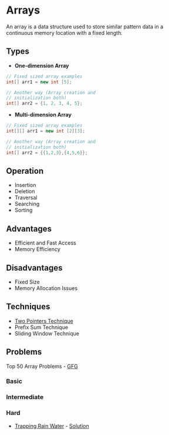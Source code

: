 ﻿# Arrays

An array is a data structure used to store similar pattern data in a continuous memory location with a fixed length.

## Types

- **One-dimension Array**

```Java
// Fixed sized array examples
int[] arr1 = new int [5];

// Another way (Array creation and
// initialization both)
int[] arr2 = {1, 2, 3, 4, 5};
```

- **Multi-dimension Array**

```Java
// Fixed sized array examples
int[][] arr1 = new int [2][3];

// Another way (Array creation and
// initialization both)
int[] arr2 = {{1,2,3},{4,5,6}};
```

## Operation

- Insertion
- Deletion
- Traversal
- Searching
- Sorting

## Advantages

- Efficient and Fast Access
- Memory Efficiency

## Disadvantages

- Fixed Size
- Memory Allocation Issues

## Techniques

- [Two Pointers Technique](https://www.geeksforgeeks.org/two-pointers-technique/)
- Prefix Sum Technique
- Sliding Window Technique

## Problems

Top 50 Array Problems - [GFG](https://www.geeksforgeeks.org/explore?page=3&sprint=50746f92a895c22a50504ac0c1fb9c84&sortBy=submissions&sprint_name=Top%2050%20Array%20Problems)

### Basic

### Intermediate

### Hard

- [Trapping Rain Water](https://www.geeksforgeeks.org/problems/trapping-rain-water-1587115621/1) - [Solution](https://github.com/shubham24680/Arrays/blob/main/TrappingRainWater.java)
